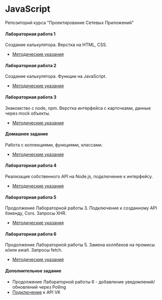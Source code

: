 # JavaScript

Репозиторий курса "Проектирование Сетевых Приложений"

#### Лабораторная работа 1

Создание калькулятора. Верстка на HTML, CSS.

* [Методические указания](/tutorials/lab1/README.md)

#### Лабораторная работа 2

Создание калькулятора. Функции на JavaScript.

* [Методические указания](/tutorials/lab2/README.md)

#### Лабораторная работа 3

Знакомство с node, npm. Верстка интерфейса с карточками, данные через mock объекты.

* [Методические указания](/tutorials/lab3/README.md)

#### Домашнее задание

Работа с коллекциями, функциями, классами.

* [Методические указания](/tutorials/hw1/README.md)

  
#### Лабораторная работа 4

Реализация собственного API на Node.js, подключение к интерфейсу.

* [Методические указания](/tutorials/backend/README.md)

#### Лабораторная работа 5

Продолжение Лабораторной работы 3. Подключение к созданному API бэкенду, Cors. Запросы XHR.

* [Методические указания](/tutorials/ajax/README.md)

#### Лабораторная работа 6

Продолжение Лабораторной работы 5. Замена коллбеков на промисы и/или await. Запросы fetch.

* [Методические указания](/tutorials/fetch/README.md)

#### Дополнительное задание

- Продолжение Лабораторной работы 6 - добавление уведомлений/обновлений через Polling
- [Подключение](/tutorials/vk/README.md) к API VK
